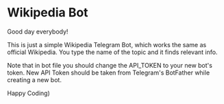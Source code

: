 # Wikipedia Bot

Good day everybody!

This is just a simple Wikipedia Telegram Bot, which works the same as official Wikipedia. You type the name of the topic and it finds relevant info.

Note that in bot file you should change the API_TOKEN to your new bot's token. New API Token should be taken from Telegram's BotFather while creating a new bot.

Happy Coding)
